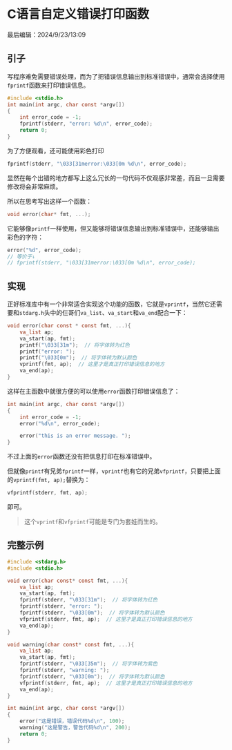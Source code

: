 # C语言自定义错误打印函数
最后编辑：2024/9/23/13:09

## 引子
写程序难免需要错误处理，而为了把错误信息输出到标准错误中，通常会选择使用`fprintf`函数来打印错误信息。
```c
#include <stdio.h>
int main(int argc, char const *argv[])
{
	int error_code = -1;
	fprintf(stderr, "error: %d\n", error_code);
	return 0;
}
```
为了方便观看，还可能使用彩色打印
```c
fprintf(stderr, "\033[31merror:\033[0m %d\n", error_code);
```
显然在每个出错的地方都写上这么冗长的一句代码不仅观感非常差，而且一旦需要修改将会非常麻烦。

所以在思考写出这样一个函数：
```c
void error(char* fmt, ...);
```
它能够像`printf`一样使用，但又能够将错误信息输出到标准错误中，还能够输出彩色的字符：
```c
error("%d", error_code);
// 等价于↓
// fprintf(stderr, "\033[31merror:\033[0m %d\n", error_code);
```

## 实现
正好标准库中有一个非常适合实现这个功能的函数，它就是`vprintf`，当然它还需要和`stdarg.h`头中的仨哥们`va_list`、`va_start`和`va_end`配合一下：
```c
void error(char const * const fmt, ...){
	va_list ap;
	va_start(ap, fmt);
	printf("\033[31m");  // 将字体转为红色
	printf("error: ");
	printf("\033[0m");  // 将字体转为默认颜色
	vprintf(fmt, ap);  // 这里才是真正打印错误信息的地方
	va_end(ap);
}
```
这样在主函数中就很方便的可以使用`error`函数打印错误信息了：
```c
int main(int argc, char const *argv[])
{
	int error_code = -1;
	error("%d\n", error_code);

	error("this is an error message. ");
}
```
不过上面的`error`函数还没有把信息打印在标准错误中。

但就像`printf`有兄弟`fprintf`一样，`vprintf`也有它的兄弟`vfprintf`，只要把上面的`vprintf(fmt, ap);`替换为：
```c
vfprintf(stderr, fmt, ap);
```
即可。

> 这个`vprintf`和`vfprintf`可能是专门为套娃而生的。

## 完整示例
```c
#include <stdarg.h>
#include <stdio.h>

void error(char const* const fmt, ...){
	va_list ap;
	va_start(ap, fmt);
	fprintf(stderr, "\033[31m");  // 将字体转为红色
	fprintf(stderr, "error: ");
	fprintf(stderr, "\033[0m");  // 将字体转为默认颜色
	vfprintf(stderr, fmt, ap);  // 这里才是真正打印错误信息的地方
	va_end(ap);
}

void warning(char const* const fmt, ...){
	va_list ap;
	va_start(ap, fmt);
	fprintf(stderr, "\033[35m");  // 将字体转为紫色
	fprintf(stderr, "warning: ");
	fprintf(stderr, "\033[0m");  // 将字体转为默认颜色
	vfprintf(stderr, fmt, ap);  // 这里才是真正打印错误信息的地方
	va_end(ap);
}

int main(int argc, char const *argv[])
{
	error("这是错误，错误代码%d\n", 100);
	warning("这是警告，警告代码%d\n", 200);
	return 0;
}
```